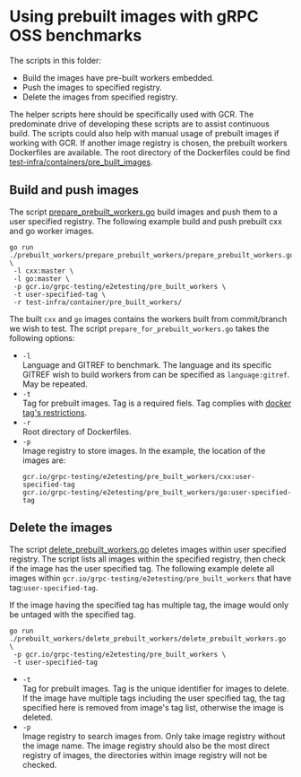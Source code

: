 # Using prebuilt images with gRPC OSS benchmarks

The scripts in this folder:
* Build the images have pre-built workers embedded.
* Push the images to specified registry.
* Delete the images from specified registry.

The helper scripts here should be specifically used with GCR. The predominate drive of developing these
scripts are to assist continuous build. The scripts could also help with manual usage
of prebuilt images if working with GCR. If another image registry is chosen, the prebuilt workers Dockerfiles are available. The root directory of the Dockerfiles could be find [test-infra/containers/pre_built_images](test-infra/containers/pre_built_images).

## Build and push images

The script [prepare_prebuilt_workers.go](pre_built_workers/prepare_prebuilt_workers.go) 
build images and push them to a user specified registry. 
The following example build and push prebuilt cxx and go worker images.
```
go run ./prebuilt_workers/prepare_prebuilt_workers/prepare_prebuilt_workers.go \
 -l cxx:master \
 -l go:master \
 -p gcr.io/grpc-testing/e2etesting/pre_built_workers \
 -t user-specified-tag \
 -r test-infra/container/pre_built_workers/
```

The built `cxx` and `go` images contains the workers built from commit/branch we wish 
to test. 
The script `prepare_for_prebuilt_workers.go` takes the following options:
* `-l `<br> Language and GITREF to benchmark. The language and its specific 
GITREF wish to build workers from can be specified as `language:gitref`.
May be repeated.
* `-t` <br> Tag for prebuilt images. Tag is a required fiels. Tag complies with 
[docker tag's restrictions](https://docs.docker.com/engine/reference/commandline/tag/#extended-description). 
* `-r` <br> Root directory of Dockerfiles.
* `-p` <br> Image registry to store images. In the example, the location of the
images are:
  ```
  gcr.io/grpc-testing/e2etesting/pre_built_workers/cxx:user-specified-tag
  gcr.io/grpc-testing/e2etesting/pre_built_workers/go:user-specified-tag
  ```

## Delete the images

The script [delete_prebuilt_workers.go](prebuilt_workers/delete_prebuilt_workers.go) 
deletes images within user specified registry. The script lists all images
within the specified registry, then check if the image has the user specified 
tag.
The following example delete all images within 
`gcr.io/grpc-testing/e2etesting/pre_built_workers` that have 
tag:`user-specified-tag`.

If the image having the specified tag has multiple tag, the image would only be untaged with the specified tag.

```
go run ./prebuilt_workers/delete_prebuilt_workers/delete_prebuilt_workers.go \
 -p gcr.io/grpc-testing/e2etesting/pre_built_workers \
 -t user-specified-tag
```

* `-t` <br> Tag for prebuilt images. Tag is the unique identifier for images to 
delete. If the image have multiple tags including the user specified
tag, the tag specified here is removed from image's tag list, otherwise the 
image is deleted.
* `-p` <br> Image registry to search images from. Only take image registry
without the image name. The image registry should also be the most direct 
registry of images, the directories within image registry will not be checked.